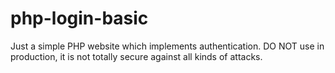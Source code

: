 # php-login-basic
Just a simple PHP website which implements authentication. DO NOT use in production, it is not totally secure against all kinds of attacks.
